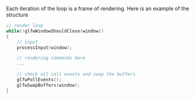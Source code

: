 Each iteration of the loop is a frame of rendering. Here is an example of the structure

```c++
// render loop
while(!glfwWindowShouldClose(window))
{
	// input
	processInput(window);

	// rendering commands here
	...

	// check all call events and swap the buffers
	glfwPollEvents();
	glfwSwapBuffers(window);
}
```
